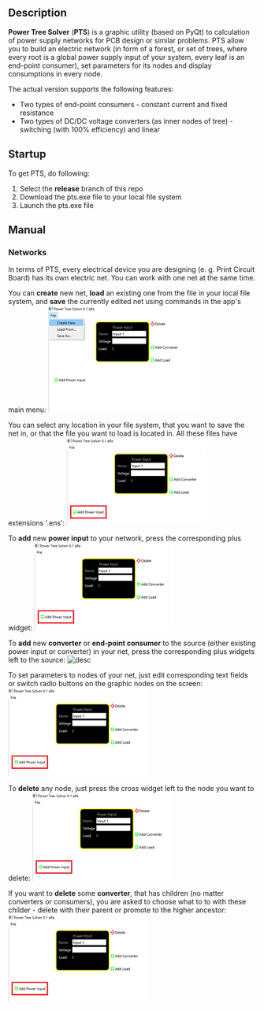 
## Description
**Power Tree Solver** (**PTS**) is a graphic utility (based on PyQt) to calculation of power supply networks for PCB design or similar problems.
PTS allow you to build an electric network (in form of a forest, or set of trees, where every root is a global power supply input of your system, every leaf is an end-point consumer), set parameters for its nodes and display consumptions in every node.

The actual version supports the following features:
- Two types of end-point consumers - constant current and fixed resistance
- Two types of DC/DC voltage converters (as inner nodes of tree) - switching (with 100% efficiency) and linear

## Startup
To get PTS, do following:
1. Select the **release** branch of this repo
2. Download the pts.exe file to your local file system
3. Launch the pts.exe file

## Manual
### Networks
In terms of PTS, every electrical device you are designing (e. g. Print Circuit Board) has its own electric net. You can work with one net at the same time.

You can **create** new net, **load** an existing one from the file in your local file system, and **save** the currently edited net using commands in the app's main menu:
![desc](pictures_for_manual/main_menu.png "quota")

You can select any location in your file system, that you want to save the net in, or that the file you want to load is located in. All these files have extensions '.ens':
![desc](pictures_for_manual/add_input.png "quota")

To **add** new **power input** to your network, press the corresponding plus widget:
![desc](pictures_for_manual/add_input.png "quota")

To **add** new **converter** or **end-point consumer** to the source (either existing power input or converter) in your net, press the corresponding plus widgets left to the source:
![desc](pictures_for_manual/.png "quota")

To set parameters to nodes of your net, just edit corresponding text fields or switch radio buttons on the graphic nodes on the screen:
![desc](pictures_for_manual/add_input.png "quota")

To **delete** any node, just press the cross widget left to the node you want to delete:
![desc](pictures_for_manual/add_input.png "quota")

If you want to **delete** some **converter**, that has children (no matter converters or consumers), you are asked to choose what to to with these childer - delete with their parent or promote to the higher ancestor:
![desc](pictures_for_manual/add_input.png "quota")
